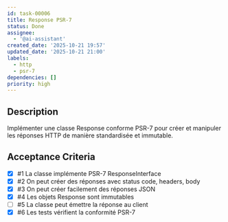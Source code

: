 ```yaml
---
id: task-00006
title: Response PSR-7
status: Done
assignee:
  - '@ai-assistant'
created_date: '2025-10-21 19:57'
updated_date: '2025-10-21 21:00'
labels:
  - http
  - psr-7
dependencies: []
priority: high
---
```


## Description

<!-- SECTION:DESCRIPTION:BEGIN -->
Implémenter une classe Response conforme PSR-7 pour créer et manipuler les réponses HTTP de manière standardisée et immutable.
<!-- SECTION:DESCRIPTION:END -->

## Acceptance Criteria
<!-- AC:BEGIN -->
- [x] #1 La classe implémente PSR-7 ResponseInterface
- [x] #2 On peut créer des réponses avec status code, headers, body
- [x] #3 On peut créer facilement des réponses JSON
- [x] #4 Les objets Response sont immutables
- [ ] #5 La classe peut émettre la réponse au client
- [x] #6 Les tests vérifient la conformité PSR-7
<!-- AC:END -->
